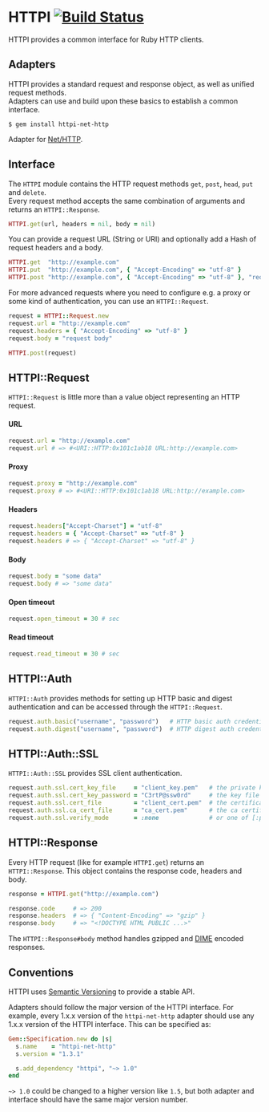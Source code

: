 HTTPI [![Build Status](http://travis-ci.org/rubiii/httpi.png)](http://travis-ci.org/rubiii/httpi)
=====

HTTPI provides a common interface for Ruby HTTP clients.


Adapters
--------

HTTPI provides a standard request and response object, as well as unified request methods.  
Adapters can use and build upon these basics to establish a common interface.

```
$ gem install httpi-net-http
```

Adapter for [Net/HTTP](http://www.ruby-doc.org/stdlib/libdoc/net/http/rdoc/index.html).


Interface
---------

The `HTTPI` module contains the HTTP request methods `get`, `post`, `head`, `put` and `delete`.  
Every request method accepts the same combination of arguments and returns an `HTTPI::Response`.

``` ruby
HTTPI.get(url, headers = nil, body = nil)
```

You can provide a request URL (String or URI) and optionally add a Hash of request headers and a body.

``` ruby
HTTPI.get  "http://example.com"
HTTPI.put  "http://example.com", { "Accept-Encoding" => "utf-8" }
HTTPI.post "http://example.com", { "Accept-Encoding" => "utf-8" }, "request body"
```

For more advanced requests where you need to configure e.g. a proxy or some kind of authentication,
you can use an `HTTPI::Request`.

``` ruby
request = HTTPI::Request.new
request.url = "http://example.com"
request.headers = { "Accept-Encoding" => "utf-8" }
request.body = "request body"

HTTPI.post(request)
```


HTTPI::Request
--------------

`HTTPI::Request` is little more than a value object representing an HTTP request.

#### URL

``` ruby
request.url = "http://example.com"
request.url # => #<URI::HTTP:0x101c1ab18 URL:http://example.com>
```

#### Proxy

``` ruby
request.proxy = "http://example.com"
request.proxy # => #<URI::HTTP:0x101c1ab18 URL:http://example.com>
```

#### Headers

``` ruby
request.headers["Accept-Charset"] = "utf-8"
request.headers = { "Accept-Charset" => "utf-8" }
request.headers # => { "Accept-Charset" => "utf-8" }
```

#### Body

``` ruby
request.body = "some data"
request.body # => "some data"
```

#### Open timeout

``` ruby
request.open_timeout = 30 # sec
```

#### Read timeout

``` ruby
request.read_timeout = 30 # sec
```


HTTPI::Auth
-----------

`HTTPI::Auth` provides methods for setting up HTTP basic and digest authentication and can be
accessed through the `HTTPI::Request`.

``` ruby
request.auth.basic("username", "password")   # HTTP basic auth credentials
request.auth.digest("username", "password")  # HTTP digest auth credentials
```


HTTPI::Auth::SSL
----------------

`HTTPI::Auth::SSL` provides SSL client authentication.

``` ruby
request.auth.ssl.cert_key_file     = "client_key.pem"   # the private key file to use
request.auth.ssl.cert_key_password = "C3rtP@ssw0rd"     # the key file's password
request.auth.ssl.cert_file         = "client_cert.pem"  # the certificate file to use
request.auth.ssl.ca_cert_file      = "ca_cert.pem"      # the ca certificate file to use
request.auth.ssl.verify_mode       = :none              # or one of [:peer, :fail_if_no_peer_cert, :client_once]
```


HTTPI::Response
---------------

Every HTTP request (like for example `HTTPI.get`) returns an `HTTPI::Response`. This object
contains the response code, headers and body.

``` ruby
response = HTTPI.get("http://example.com")

response.code     # => 200
response.headers  # => { "Content-Encoding" => "gzip" }
response.body     # => "<!DOCTYPE HTML PUBLIC ...>"
```

The `HTTPI::Response#body` method handles gzipped and
[DIME](http://en.wikipedia.org/wiki/Direct_Internet_Message_Encapsulation) encoded responses.


Conventions
-----------

HTTPI uses [Semantic Versioning](http://semver.org) to provide a stable API.

Adapters should follow the major version of the HTTPI interface. For example, every 1.x.x version
of the `httpi-net-http` adapter should use any 1.x.x version of the HTTPI interface. This can
be specified as:

``` ruby
Gem::Specification.new do |s|
  s.name    = "httpi-net-http"
  s.version = "1.3.1"

  s.add_dependency "httpi", "~> 1.0"
end
```

`~> 1.0` could be changed to a higher version like `1.5`, but both adapter and interface should
have the same major version number.
